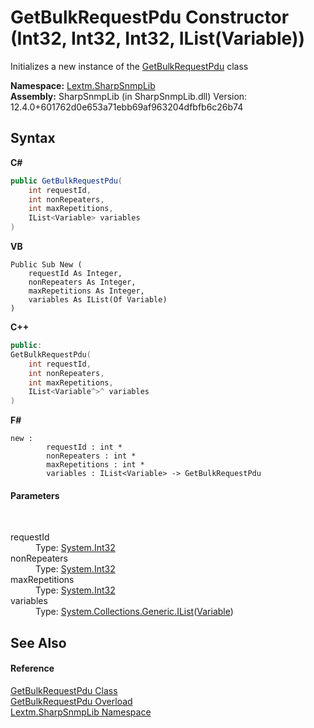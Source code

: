# GetBulkRequestPdu Constructor (Int32, Int32, Int32, IList(Variable))
 

Initializes a new instance of the <a href="T_Lextm_SharpSnmpLib_GetBulkRequestPdu">GetBulkRequestPdu</a> class

**Namespace:**&nbsp;<a href="N_Lextm_SharpSnmpLib">Lextm.SharpSnmpLib</a><br />**Assembly:**&nbsp;SharpSnmpLib (in SharpSnmpLib.dll) Version: 12.4.0+601762d0e653a71ebb69af963204dfbfb6c26b74

## Syntax

**C#**<br />
``` C#
public GetBulkRequestPdu(
	int requestId,
	int nonRepeaters,
	int maxRepetitions,
	IList<Variable> variables
)
```

**VB**<br />
``` VB
Public Sub New ( 
	requestId As Integer,
	nonRepeaters As Integer,
	maxRepetitions As Integer,
	variables As IList(Of Variable)
)
```

**C++**<br />
``` C++
public:
GetBulkRequestPdu(
	int requestId, 
	int nonRepeaters, 
	int maxRepetitions, 
	IList<Variable^>^ variables
)
```

**F#**<br />
``` F#
new : 
        requestId : int * 
        nonRepeaters : int * 
        maxRepetitions : int * 
        variables : IList<Variable> -> GetBulkRequestPdu
```


#### Parameters
&nbsp;<dl><dt>requestId</dt><dd>Type: <a href="https://docs.microsoft.com/dotnet/api/system.int32" target="_blank" rel="noopener noreferrer">System.Int32</a><br /></dd><dt>nonRepeaters</dt><dd>Type: <a href="https://docs.microsoft.com/dotnet/api/system.int32" target="_blank" rel="noopener noreferrer">System.Int32</a><br /></dd><dt>maxRepetitions</dt><dd>Type: <a href="https://docs.microsoft.com/dotnet/api/system.int32" target="_blank" rel="noopener noreferrer">System.Int32</a><br /></dd><dt>variables</dt><dd>Type: <a href="https://docs.microsoft.com/dotnet/api/system.collections.generic.ilist-1" target="_blank" rel="noopener noreferrer">System.Collections.Generic.IList</a>(<a href="T_Lextm_SharpSnmpLib_Variable">Variable</a>)<br /></dd></dl>

## See Also


#### Reference
<a href="T_Lextm_SharpSnmpLib_GetBulkRequestPdu">GetBulkRequestPdu Class</a><br /><a href="Overload_Lextm_SharpSnmpLib_GetBulkRequestPdu__ctor">GetBulkRequestPdu Overload</a><br /><a href="N_Lextm_SharpSnmpLib">Lextm.SharpSnmpLib Namespace</a><br />